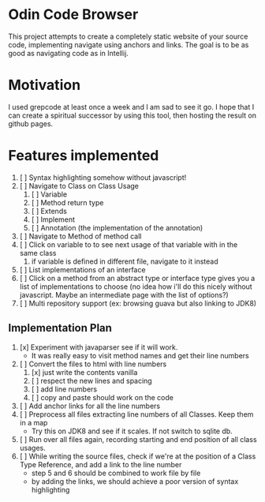 # Odin Code Browser

This project attempts to create a completely static website of your source code,
implementing navigate using anchors and links. The goal is to be as good as
navigating code as in Intellij.

# Motivation
I used grepcode at least once a week and I am sad to see it go.
I hope that I can create a spiritual successor by using this tool, then hosting
the result on github pages.

# Features implemented
1. [ ] Syntax highlighting somehow without javascript!
2. [ ] Navigate to Class on Class Usage
    1. [ ] Variable
    2. [ ] Method return type
    3. [ ] Extends
    4. [ ] Implement
    4. [ ] Annotation (the implementation of the annotation)
3. [ ] Navigate to Method of method call
4. [ ] Click on variable to to see next usage of that variable with in the same
   class
    1. if variable is defined in different file, navigate to it instead
5. [ ] List implementations of an interface
6. [ ] Click on a method from an abstract type or interface type gives you a
   list of implementations to choose (no idea how i'll do this nicely without
javascript. Maybe an intermediate page with the list of options?)
7. [ ] Multi repository support (ex: browsing guava but also linking to JDK8)



## Implementation Plan

1. [x] Experiment with javaparser see if it will work.
    - It was really easy to visit method names and get their line numbers
2. [ ] Convert the files to html with line numbers
    1. [x] just write the contents vanilla
    2. [ ] respect the new lines and spacing
    3. [ ] add line numbers
    4. [ ] copy and paste should work on the code
3. [ ] Add anchor links for all the line numbers
4. [ ] Preprocess all files extracting line numbers of all Classes. Keep them in
   a map
    - Try this on JDK8 and see if it scales. If not switch to sqlite db.
5. [ ] Run over all files again, recording starting and end position of all
   class usages.
6. [ ] While writing the source files, check if we're at the position of a Class
   Type Reference, and add a link to the line number
    - step 5 and 6 should be combined to work file by file
    - by adding the links, we should achieve a poor version of syntax
      highlighting
